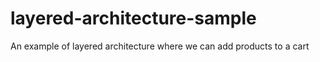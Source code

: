 # layered-architecture-sample

An example of layered architecture where we can add products to a cart